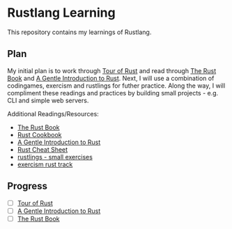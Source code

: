 # Rustlang Learning

This repository contains my learnings of Rustlang.

## Plan

My initial plan is to work through [Tour of Rust] and read through [The Rust Book] and [A Gentle Introduction to Rust]. Next, I will use a combination of codingames, exercism and rustlings for futher practice. Along the way, I will compliment these readings and practices by building small projects - e.g. CLI and simple web servers.

Additional Readings/Resources:

- [The Rust Book]
- [Rust Cookbook]
- [A Gentle Introduction to Rust]
- [Rust Cheat Sheet]
- [rustlings - small exercises]
- [exercism rust track]

## Progress

- [ ] [Tour of Rust]
- [ ] [A Gentle Introduction to Rust]
- [ ] [The Rust Book]

[//]: # (References)

[Tour of Rust]: https://tourofrust.com/
[The Rust Book]: https://doc.rust-lang.org/book/title-page.html
[Rust Cookbook]: https://rust-lang-nursery.github.io/rust-cookbook/
[A Gentle Introduction to Rust]: https://stevedonovan.github.io/rust-gentle-intro/
[Rust Cheat Sheet]: https://cheats.rs/
[rustlings - small exercises]: https://github.com/rust-lang/rustlings
[exercism rust track]: https://exercism.io/tracks/rust
